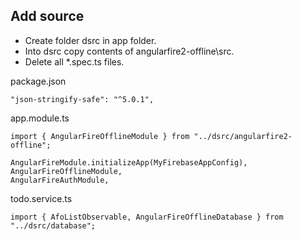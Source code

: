 ## Add source
- Create folder dsrc in app folder.
- Into dsrc copy contents of angularfire2-offline\src.
- Delete all *.spec.ts files.

package.json
```
"json-stringify-safe": "^5.0.1",
```
app.module.ts
```
import { AngularFireOfflineModule } from "../dsrc/angularfire2-offline";

AngularFireModule.initializeApp(MyFirebaseAppConfig),
AngularFireOfflineModule,     
AngularFireAuthModule,
```
todo.service.ts
```
import { AfoListObservable, AngularFireOfflineDatabase } from "../dsrc/database";
```
